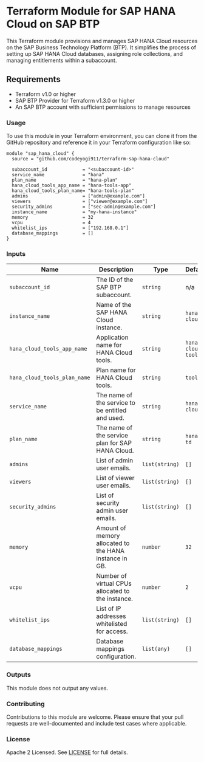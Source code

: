 # Terraform Module for SAP HANA Cloud on SAP BTP

This Terraform module provisions and manages SAP HANA Cloud resources on the SAP Business Technology Platform (BTP). It simplifies the process of setting up SAP HANA Cloud databases, assigning role collections, and managing entitlements within a subaccount.

## Requirements

- Terraform v1.0 or higher
- SAP BTP Provider for Terraform v1.3.0 or higher
- An SAP BTP account with sufficient permissions to manage resources

### Usage

To use this module in your Terraform environment, you can clone it from the GitHub repository and reference it in your Terraform configuration like so:

```hcl
module "sap_hana_cloud" {
  source = "github.com/codeyogi911/terraform-sap-hana-cloud"

  subaccount_id             = "<subaccount-id>"
  service_name              = "hana"
  plan_name                 = "hana-plan"
  hana_cloud_tools_app_name = "hana-tools-app"
  hana_cloud_tools_plan_name= "hana-tools-plan"
  admins                    = ["admin@example.com"]
  viewers                   = ["viewer@example.com"]
  security_admins           = ["sec-admin@example.com"]
  instance_name             = "my-hana-instance"
  memory                    = 32
  vcpu                      = 4
  whitelist_ips             = ["192.168.0.1"]
  database_mappings         = []
}
```

### Inputs

| Name | Description | Type | Default | Required |
|------|-------------|------|---------|:--------:|
| `subaccount_id` | The ID of the SAP BTP subaccount. | `string` | n/a | yes |
| `instance_name` | Name of the SAP HANA Cloud instance. | `string` | `hana-cloud` | no |
| `hana_cloud_tools_app_name` | Application name for HANA Cloud tools. | `string` | `hana-cloud-tools` | no |
| `hana_cloud_tools_plan_name` | Plan name for HANA Cloud tools. | `string` | `tools` | no |
| `service_name` | The name of the service to be entitled and used. | `string` | `hana-cloud` | no |
| `plan_name` | The name of the service plan for SAP HANA Cloud. | `string` | `hana-td` | no |
| `admins` | List of admin user emails. | `list(string)` | `[]` | no |
| `viewers` | List of viewer user emails. | `list(string)` | `[]` | no |
| `security_admins` | List of security admin user emails. | `list(string)` | `[]` | no |
| `memory` | Amount of memory allocated to the HANA instance in GB. | `number` | `32` | no |
| `vcpu` | Number of virtual CPUs allocated to the instance. | `number` | `2` | no |
| `whitelist_ips` | List of IP addresses whitelisted for access. | `list(string)` | `[]` | no |
| `database_mappings` | Database mappings configuration. | `list(any)` | `[]` | no |

### Outputs

This module does not output any values.

### Contributing

Contributions to this module are welcome. Please ensure that your pull requests are well-documented and include test cases where applicable.

### License

Apache 2 Licensed. See [LICENSE](./LICENSE) for full details.
